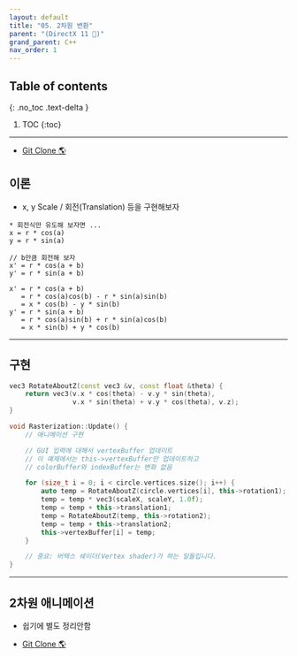 ```yaml
---
layout: default
title: "05. 2차원 변환"
parent: "(DirectX 11 🎇)"
grand_parent: C++
nav_order: 1
---
```


## Table of contents
{: .no_toc .text-delta }

1. TOC
{:toc}

---

* [Git Clone 🌎](https://github.com/EasyCoding-7/Directx11_Rasterization/tree/3/3_Transformations)

## 이론

* x, y Scale / 회전(Translation) 등을 구현해보자

```
* 회전식만 유도해 보자면 ...
x = r * cos(a)
y = r * sin(a)

// b만큼 회전해 보자
x' = r * cos(a + b)
y' = r * sin(a + b)

x' = r * cos(a + b)
   = r * cos(a)cos(b) - r * sin(a)sin(b)
   = x * cos(b) - y * sin(b)
y' = r * sin(a + b)
   = r * cos(a)sin(b) + r * sin(a)cos(b)
   = x * sin(b) + y * cos(b)
```

---

## 구현

```cpp
vec3 RotateAboutZ(const vec3 &v, const float &theta) { 
    return vec3(v.x * cos(theta) - v.y * sin(theta),
                v.x * sin(theta) + v.y * cos(theta), v.z);
}

void Rasterization::Update() {
    // 애니메이션 구현

    // GUI 입력에 대해서 vertexBuffer 업데이트
    // 이 예제에서는 this->vertexBuffer만 업데이트하고
    // colorBuffer와 indexBuffer는 변화 없음

    for (size_t i = 0; i < circle.vertices.size(); i++) {
        auto temp = RotateAboutZ(circle.vertices[i], this->rotation1);
        temp = temp * vec3(scaleX, scaleY, 1.0f);
        temp = temp + this->translation1;
        temp = RotateAboutZ(temp, this->rotation2);
        temp = temp + this->translation2;
        this->vertexBuffer[i] = temp;
    }

    // 중요: 버텍스 쉐이더(Vertex shader)가 하는 일들입니다.
}
```

---

## 2차원 애니메이션

* 쉽기에 별도 정리안함

* [Git Clone 🌎](https://github.com/EasyCoding-7/Directx11_Rasterization/tree/4/4_animation)
